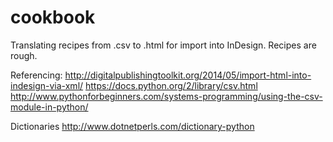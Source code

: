 cookbook
========

Translating recipes from .csv to .html for import into InDesign. Recipes are rough.


Referencing:
http://digitalpublishingtoolkit.org/2014/05/import-html-into-indesign-via-xml/
https://docs.python.org/2/library/csv.html
http://www.pythonforbeginners.com/systems-programming/using-the-csv-module-in-python/

Dictionaries
http://www.dotnetperls.com/dictionary-python